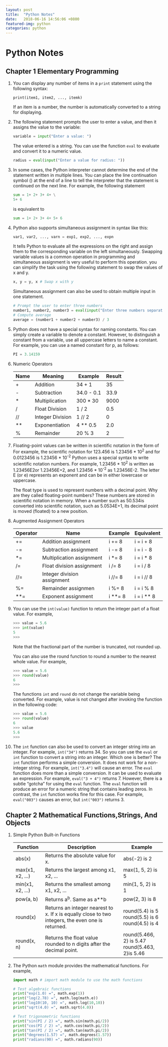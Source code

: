 ```yaml
---
layout: post
title:  "Python Notes"
date:   2018-06-16 14:56:06 +0800
featured-img: python
categories: python
---
```


# Python Notes

## Chapter 1 Elementary Programming

1. You can display any number of items in a `print` statement using the following syntax:

   ```
   print(item1, item2, ..., itemk)
   ```

   If an item is a number, the number is automatically converted to a string for displaying. 

2. The following statement prompts the user to enter a value, and then it assigns the value to the
   variable:

   ```python
   variable = input("Enter a value: ")
   ```

   The value entered is a string. You can use the function `eval` to evaluate and convert it to a numeric value.

   ```python
   radius = eval(input("Enter a value for radius: "))
   ```

3. In some cases, the Python interpreter cannot determine the end of the statement written in multiple lines. You can place the line continuation symbol (\) at the end of a line to tell the interpreter that the statement is continued on the next line. For example, the following statement

   ```python
   sum = 1+ 2+ 3+ 4+ \
   5+ 6
   ```

   is equivalent to

   ```python
   sum = 1+ 2+ 3+ 4+ 5+ 6
   ```

4. Python also supports simultaneous assignment in syntax like this:

   ```python
   var1, var2, ..., varn = exp1, exp2, ..., expn
   ```

   It tells Python to evaluate all the expressions on the right and assign them to the corresponding variable on the left simultaneously. Swapping variable values is a common operation in programming and simultaneous assignment is very useful to perform this operation. you can simplify the task using the following statement to swap the values of x and y.

   ```python
   x, y = y, x # Swap x with y
   ```

   Simultaneous assignment can also be used to obtain multiple input in one statement.

   ```python
   # Prompt the user to enter three numbers
   number1, number2, number3 = eval(input("Enter three numbers separated by commas: "))
   # Compute average
   average = (number1 + number2 + number3) / 3
   ```

5. Python does not have a special syntax for naming constants. You can simply create a variable to denote a constant. However, to distinguish a constant from a variable, use all uppercase letters to name a constant. For example, you can use a named constant for p, as follows:

   ```python
   PI = 3.14159
   ```

6. Numeric Operators

   | Name | Meaning          | Example    | Result |
   | ---- | ---------------- | ---------- | ------ |
   | +    | Addition         | 34 + 1     | 35     |
   | -    | Subtraction      | 34.0 - 0.1 | 33.9   |
   | *    | Multiplication   | 300 * 30   | 9000   |
   | /    | Float Division   | 1 / 2      | 0.5    |
   | //   | Integer Division | 1 // 2     | 0      |
   | **   | Exponentiation   | 4 ** 0.5   | 2.0    |
   | %    | Remainder        | 20 % 3     | 2      |

7. Floating-point values can be written in scientific notation in the form of  For example, the scientific notation for 123.456 is  1.23456 * 10<sup>2</sup> and for 0.0123456 is  1.23456 * 10<sup>-2</sup> Python uses a special syntax to write scientific notation numbers. For example,  1.23456 * 10<sup>2</sup> is written as 1.23456E2or 1.23456E+2, and 1.23456 * 10<sup>-2</sup>  as 1.23456E-2. The letter E (or e) represents an exponent and can be in either lowercase or uppercase.

   The float type is used to represent numbers with a decimal point. Why are they called floating-point numbers? These numbers are stored in scientific notation in memory. When a number such as 50.534is converted into scientific notation, such as 5.0534E+1, its decimal point is moved (floated) to a new position.

8. Augmented Assignment Operators

   | Operator | Name                        | Example | Equivalent |
   | -------- | --------------------------- | ------- | ---------- |
   | +=       | Addition assignment         | i += 8  | i = i + 8  |
   | -=       | Subtraction assignment      | i -= 8  | i = i - 8  |
   | *=       | Multiplication assignment   | i *= 8  | i = i * 8  |
   | /=       | Float division assignment   | i /= 8  | i = i / 8  |
   | //=      | Integer division assignment | i //= 8 | i = i // 8 |
   | %=       | Remainder assignmen         | i %= 8  | i = i % 8  |
   | **=      | Exponent assignment         | i **= 8 | i = i ** 8 |

9. You can use the `int(value)` function to return the integer part of a float value. For example,

   ```python
   >>> value = 5.6
   >>> int(value)
   5
   >>>
   ```

   Note that the fractional part of the number is truncated, not rounded up.

   You can also use the round function to round a number to the nearest whole value. For example,

   ```python
   >>> value = 5.6
   >>> round(value)
   6
   >>>
   ```

   The functions `int` and `round` do not change the variable being converted. For example, value is not changed after invoking the function in the following code:

   ```python
   >>> value = 5.6
   >>> round(value)
   6
   >>> value
   5.6
   >>>
   ```

10. The `int` function can also be used to convert an integer string into an integer. For example, `int("34")` returns 34. So you can use the `eval` or `int` function to convert a string into an integer. Which one is better? The `int` function performs a simple conversion. It does not work for a non-integer string. For example, `int("3.4")` will cause an error. The `eval` function does more than a simple conversion. It can be used to evaluate an expression. For example, `eval("3 + 4")` returns 7. However, there is a subtle “gotcha” for using the `eval` function. The `eval` function will produce an error for a numeric string that contains leading zeros. In contrast, the `int` function works fine for this case. For example, `eval("003")` causes an error, but `int("003")` returns 3.



## Chapter 2 Mathematical Functions,Strings, And Objects

1. Simple Python Built-in Functions

   | Function         | Description                                                  | Example                                                 |
   | ---------------- | ------------------------------------------------------------ | ------------------------------------------------------- |
   | abs(x)           | Returns the absolute value for x.                            | abs(-2) is 2                                            |
   | max(x1, x2, ...) | Returns the largest among x1, x2, ...                        | max(1, 5, 2) is 5                                       |
   | min(x1, x2, ...) | Returns the smallest among x1, x2, ...                       | min(1, 5, 2) is 1                                       |
   | pow(a, b)        | Returns a<sup>b</sup>. Same as a**b                          | pow(2, 3) is 8                                          |
   | round(x)         | Returns an integer nearest to x. If x is equally close to two integers, the even one is returned. | round(5.4) is 5<br/>round(5.5) is 6<br/>round(4.5) is 4 |
   | round(x, n)      | Returns the float value rounded to n digits after the decimal point. | round(5.466, 2) is 5.47<br/>round(5.463, 2)is 5.46      |

2. The Python `math` module provides the mathematical functions. For example,

   ```python
   import math # import math module to use the math functions
   
   # Test algebraic functions
   print("exp(1.0) =", math.exp(1))
   print("log(2.78) =", math.log(math.e)) 
   print("log10(10, 10) =", math.log(10,10))
   print("sqrt(4.0) =", math.sqrt(4.0))
   
   # Test trigonometric functions
   print("sin(PI / 2) =", math.sin(math.pi/2))
   print("cos(PI / 2) =", math.cos(math.pi/2))
   print("tan(PI / 2) =", math.tan(math.pi/2))
   print("degrees(1.57) =", math.degrees(1.57))
   print("radians(90) =", math.radians(90)) 
   ```

   